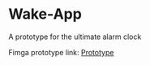 # Wake-App
A prototype for the ultimate alarm clock

Fimga prototype link: [Prototype]([https://byinoati.herokuapp.com/](https://www.figma.com/proto/8ZbeLwlJX8LyZoYOdgcaRd/Untitled?node-id=0-1&t=vBi699nwctF2df7l-1))
